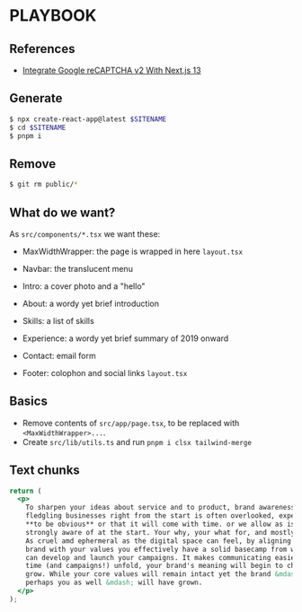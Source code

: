 # PLAYBOOK

## References

- [Integrate Google reCAPTCHA v2 With Next.js 13](https://medium.com/@danielcracbusiness/integrate-google-recaptcha-v2-with-next-js-13-in-under-10-minutes-f25a286bb19e)

## Generate

```sh
$ npx create-react-app@latest $SITENAME
$ cd $SITENAME
$ pnpm i
```

## Remove

```sh
$ git rm public/*
```

## What do we want?

As `src/components/*.tsx` we want these:

- MaxWidthWrapper: the page is wrapped in here `layout.tsx`
- Navbar: the translucent menu
- Intro: a cover photo and a "hello"
- About: a wordy yet brief introduction
- Skills: a list of skills
- Experience: a wordy yet brief summary of 2019 onward
- Contact: email form

- Footer: colophon and social links `layout.tsx`

## Basics

- Remove contents of `src/app/page.tsx`, to be replaced with `<MaxWidthWrapper>...`.
- Create `src/lib/utils.ts` and run `pnpm i clsx tailwind-merge`

## Text chunks

```jsx
return (
  <p>
    To sharpen your ideas about service and to product, brand awareness within a
    fledgling businesses right from the start is often overlooked, expecting it
    **to be obvious** or that it will come with time. or we allow as is of
    strongly aware of at the start. Your why, your what for, and mostly who for.
    As cruel amd ephermeral as the digital space can feel, by aligning your
    brand with your values you effectively have a solid basecamp from where you
    can develop and launch your campaigns. It makes communicating easier. As
    time (and campaigns!) unfold, your brand's meaning will begin to change and
    grow. While your core values will remain intact yet the brand &mdash; and
    perhaps you as well &mdash; will have grown.
  </p>
);
```

